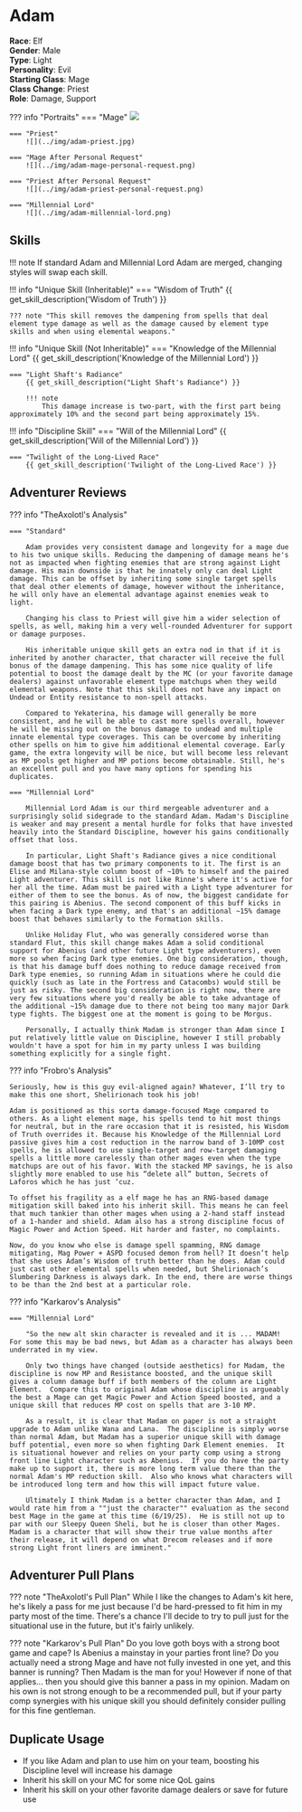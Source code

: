 # Adam

**Race**: Elf  
**Gender**: Male  
**Type**: Light  
**Personality**: Evil  
**Starting Class**: Mage  
**Class Change**: Priest  
**Role**: Damage, Support

??? info "Portraits"
    === "Mage"
        ![](../img/adam-mage.jpg)

    === "Priest"
        ![](../img/adam-priest.jpg)

    === "Mage After Personal Request"
        ![](../img/adam-mage-personal-request.png)

    === "Priest After Personal Request"
        ![](../img/adam-priest-personal-request.png)

    === "Millennial Lord"
        ![](../img/adam-millennial-lord.png)
        
## Skills

!!! note
    If standard Adam and Millennial Lord Adam are merged, changing styles will swap each skill.

!!! info "Unique Skill (Inheritable)"
    === "Wisdom of Truth"
        {{ get_skill_description('Wisdom of Truth') }}

    ??? note "This skill removes the dampening from spells that deal element type damage as well as the damage caused by element type skills and when using elemental weapons."

!!! info "Unique Skill (Not Inheritable)"
    === "Knowledge of the Millennial Lord"
        {{ get_skill_description('Knowledge of the Millennial Lord') }}
    
    === "Light Shaft's Radiance"
        {{ get_skill_description("Light Shaft's Radiance") }}

        !!! note
            This damage increase is two-part, with the first part being approximately 10% and the second part being approximately 15%.

!!! info "Discipline Skill"
    === "Will of the Millennial Lord"
        {{ get_skill_description('Will of the Millennial Lord') }}

    === "Twilight of the Long-Lived Race"
        {{ get_skill_description('Twilight of the Long-Lived Race') }}

## Adventurer Reviews

??? info "TheAxolotl's Analysis"

    === "Standard"

        Adam provides very consistent damage and longevity for a mage due to his two unique skills. Reducing the dampening of damage means he's not as impacted when fighting enemies that are strong against Light damage. His main downside is that he innately only can deal Light damage. This can be offset by inheriting some single target spells that deal other elements of damage, however without the inheritance, he will only have an elemental advantage against enemies weak to light.

        Changing his class to Priest will give him a wider selection of spells, as well, making him a very well-rounded Adventurer for support or damage purposes.

        His inheritable unique skill gets an extra nod in that if it is inherited by another character, that character will receive the full bonus of the damage dampening. This has some nice quality of life potential to boost the damage dealt by the MC (or your favorite damage dealers) against unfavorable element type matchups when they weild elemental weapons. Note that this skill does not have any impact on Undead or Entity resistance to non-spell attacks.

        Compared to Yekaterina, his damage will generally be more consistent, and he will be able to cast more spells overall, however he will be missing out on the bonus damage to undead and multiple innate elemental type coverages. This can be overcome by inheriting other spells on him to give him additional elemental coverage. Early game, the extra longevity will be nice, but will become less relevant as MP pools get higher and MP potions become obtainable. Still, he's an excellent pull and you have many options for spending his duplicates.

    === "Millennial Lord"

        Millennial Lord Adam is our third mergeable adventurer and a surprisingly solid sidegrade to the standard Adam. Madam's Discipline is weaker and may present a mental hurdle for folks that have invested heavily into the Standard Discipline, however his gains conditionally offset that loss.
        
        In particular, Light Shaft's Radiance gives a nice conditional damage boost that has two primary components to it. The first is an Elise and Milana-style column boost of ~10% to himself and the paired Light adventurer. This skill is not like Rinne's where it's active for her all the time. Adam must be paired with a Light type adventurer for either of them to see the bonus. As of now, the biggest candidate for this pairing is Abenius. The second component of this buff kicks in when facing a Dark type enemy, and that's an additional ~15% damage boost that behaves similarly to the Formation skills.

        Unlike Holiday Flut, who was generally considered worse than standard Flut, this skill change makes Adam a solid conditional support for Abenius (and other future Light type adventurers), even more so when facing Dark type enemies. One big consideration, though, is that his damage buff does nothing to reduce damage received from Dark type enemies, so running Adam in situations where he could die quickly (such as late in the Fortress and Catacombs) would still be just as risky. The second big consideration is right now, there are very few situations where you'd really be able to take advantage of the additional ~15% damage due to there not being too many major Dark type fights. The biggest one at the moment is going to be Morgus.

        Personally, I actually think Madam is stronger than Adam since I put relatively little value on Discipline, however I still probably wouldn't have a spot for him in my party unless I was building something explicitly for a single fight.

??? info "Frobro's Analysis"

    Seriously, how is this guy evil-aligned again? Whatever, I’ll try to make this one short, Shelirionach took his job!

    Adam is positioned as this sorta damage-focused Mage compared to others. As a light element mage, his spells tend to hit most things for neutral, but in the rare occasion that it is resisted, his Wisdom of Truth overrides it. Because his Knowledge of the Millennial Lord passive gives him a cost reduction in the narrow band of 3-10MP cost spells, he is allowed to use single-target and row-target damaging spells a little more carelessly than other mages even when the type matchups are out of his favor. With the stacked MP savings, he is also slightly more enabled to use his “delete all” button, Secrets of Laforos which he has just ‘cuz.

    To offset his fragility as a elf mage he has an RNG-based damage mitigation skill baked into his inherit skill. This means he can feel that much tankier than other mages when using a 2-hand staff instead of a 1-hander and shield. Adam also has a strong discipline focus of Magic Power and Action Speed. Hit harder and faster, no complaints.

    Now, do you know who else is damage spell spamming, RNG damage mitigating, Mag Power + ASPD focused demon from hell? It doesn’t help that she uses Adam’s Wisdom of truth better than he does. Adam could just cast other elemental spells when needed, but Shelirionach’s Slumbering Darkness is always dark. In the end, there are worse things to be than the 2nd best at a particular role.

??? info "Karkarov's Analysis"

    === "Millennial Lord"

        "So the new alt skin character is revealed and it is ... MADAM!  For some this may be bad news, but Adam as a character has always been underrated in my view.

        Only two things have changed (outside aesthetics) for Madam, the discipline is now MP and Resistance boosted, and the unique skill gives a column damage buff if both members of the column are Light Element.  Compare this to original Adam whose discipline is argueably the best a Mage can get Magic Power and Action Speed boosted, and a unique skill that reduces MP cost on spells that are 3-10 MP.

        As a result, it is clear that Madam on paper is not a straight upgrade to Adam unlike Wana and Lana.  The discipline is simply worse than normal Adam, but Madam has a superior unique skill with damage buff potential, even more so when fighting Dark Element enemies.  It is situational however and relies on your party comp using a strong front line Light character such as Abenius.  If you do have the party make up to support it, there is more long term value there than the normal Adam's MP reduction skill.  Also who knows what characters will be introduced long term and how this will impact future value.

        Ultimately I think Madam is a better character than Adam, and I would rate him from a ""just the character"" evaluation as the second best Mage in the game at this time (6/19/25).  He is still not up to par with our Sleepy Queen Sheli, but he is closer than other Mages.  Madam is a character that will show their true value months after their release, it will depend on what Drecom releases and if more strong Light front liners are imminent."									

## Adventurer Pull Plans

??? note "TheAxolotl's Pull Plan"
    While I like the changes to Adam's kit here, he's likely a pass for me just because I'd be hard-pressed to fit him in my party most of the time. There's a chance I'll decide to try to pull just for the situational use in the future, but it's fairly unlikely.

??? note "Karkarov's Pull Plan"
    Do you love goth boys with a strong boot game and cape?  Is Abenius a mainstay in your parties front line?  Do you actually need a strong Mage and have not fully invested in one yet, and this banner is running?  Then Madam is the man for you!  However if none of that applies... then you should give this banner a pass in my opinion. Madam on his own is not strong enough to be a recommended pull, but if your party comp synergies with his unique skill you should definitely consider pulling for this fine gentleman.									

## Duplicate Usage

* If you like Adam and plan to use him on your team, boosting his Discipline level will increase his damage
* Inherit his skill on your MC for some nice QoL gains
* Inherit his skill on your other favorite damage dealers or save for future use
